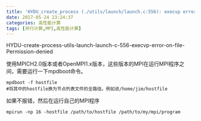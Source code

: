 ```yaml
---
title: 'HYDU_create_process (./utils/launch/launch.c:556): execvp error on file * (Permission denied)'
date: 2017-05-24 23:24:37
categories: 高性能计算
tags: [并行计算,MPI,高性能计算]
---
```


HYDU-create-process-utils-launch-launch-c-556-execvp-error-on-file-Permission-denied

使用MPICH2.0版本或者OpenMPI1.x版本，这些版本的MPI在运行MPI程序之间，需要运行一下mpdboot命令。
```
mpdboot -f hostfile
#将其中的hostfile换为节点列表文件的全路径。例如说/home/jim/hostfile
```
如果不报错，然后在运行自己的MPI程序
```
mpirun -np 16 -hostfile /path/to/hostfile /path/to/my/mpi/program
```

